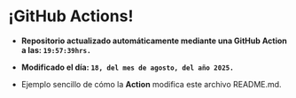 # ¡GitHub Actions!
* **Repositorio actualizado automáticamente mediante una GitHub Action a las: `19:57:39hrs.`**
* **Modificado el día: `18, del mes de agosto, del año 2025.`**

* Ejemplo sencillo de cómo la **Action** modifica este archivo README.md.
